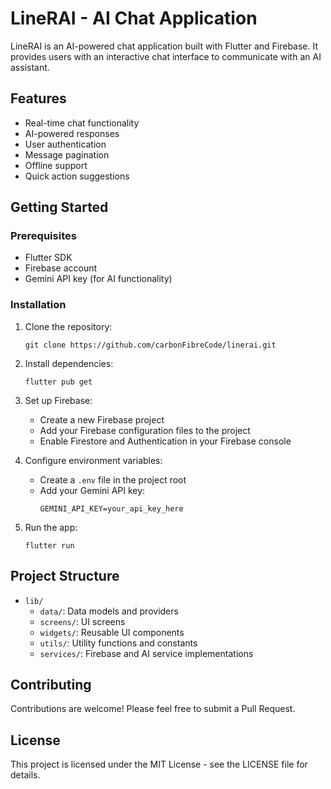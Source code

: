 # LineRAI - AI Chat Application

LineRAI is an AI-powered chat application built with Flutter and Firebase. It provides users with an interactive chat interface to communicate with an AI assistant.

## Features

- Real-time chat functionality
- AI-powered responses
- User authentication
- Message pagination
- Offline support
- Quick action suggestions

## Getting Started

### Prerequisites

- Flutter SDK
- Firebase account
- Gemini API key (for AI functionality)

### Installation

1. Clone the repository:
   ```
   git clone https://github.com/carbonFibreCode/linerai.git
   ```

2. Install dependencies:
   ```
   flutter pub get
   ```

3. Set up Firebase:
   - Create a new Firebase project
   - Add your Firebase configuration files to the project
   - Enable Firestore and Authentication in your Firebase console

4. Configure environment variables:
   - Create a `.env` file in the project root
   - Add your Gemini API key:
     ```
     GEMINI_API_KEY=your_api_key_here
     ```

5. Run the app:
   ```
   flutter run
   ```

## Project Structure

- `lib/`
  - `data/`: Data models and providers
  - `screens/`: UI screens
  - `widgets/`: Reusable UI components
  - `utils/`: Utility functions and constants
  - `services/`: Firebase and AI service implementations

## Contributing

Contributions are welcome! Please feel free to submit a Pull Request.

## License

This project is licensed under the MIT License - see the LICENSE file for details.
